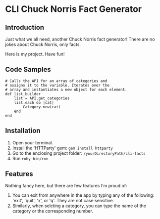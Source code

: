 # CLI Chuck Norris Fact Generator

## Introduction

Just what we all need, another Chuck Norris fact generator! There are no jokes about Chuck Norris, only facts. 

Here is my project. Have fun!

## Code Samples


    # Calls the API for an array of categories and
    # assigns it to the variable. Iterates over the 
    # array and instantiates a new object for each element.
    def list_builder
        list = API.get_categories
        list.each do |cat|
            Category.new(cat)
        end
    end

## Installation

1. Open your terminal. 
2. Install the 'HTTParty' gem: `gem install httparty`
3. Go to the enclosing project folder: `/yourDirectoryPath/cli-facts`
4. Run `ruby bin/run`

## Features

Nothing fancy here, but there are few features I'm proud of:

1. You can exit from anywhere in the app by typing any of the following: 'exit', 'quit', 'x', or 'q'. They are not case sensitive.
2. Similarly, when selcting a category, you can type the name of the category or the corresponding number.

